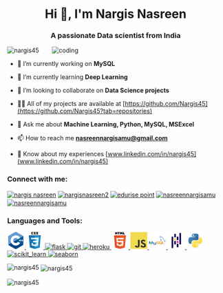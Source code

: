 <h1 align="center">Hi 👋, I'm Nargis Nasreen</h1>
<h3 align="center">A passionate Data scientist from India</h3>
<img align='right' alt='coding' width='400' src='https://cdn.dribbble.com/users/330915/screenshots/3587000/media/343cb53c87e313181d99248d3071bc77.gif'>
<p align="left"> <img src="https://komarev.com/ghpvc/?username=nargis45&label=Profile%20views&color=0e75b6&style=flat" alt="nargis45" /> </p>

- 🔭 I’m currently working on **MySQL**

- 🌱 I’m currently learning **Deep Learning**

- 👯 I’m looking to collaborate on **Data Science projects**

- 👨‍💻 All of my projects are available at [https://github.com/Nargis45](https://github.com/Nargis45?tab=repositories)

- 💬 Ask me about **Machine Learning, Python, MySQL, MSExcel**

- 📫 How to reach me **nasreennargisamu@gmail.com**

- 📄 Know about my experiences [www.linkedin.com/in/nargis45](www.linkedin.com/in/nargis45)

<h3 align="left">Connect with me:</h3>
<p align="left">
<a href="https://linkedin.com/in/nargis nasreen" target="blank"><img align="center" src="https://raw.githubusercontent.com/rahuldkjain/github-profile-readme-generator/master/src/images/icons/Social/linked-in-alt.svg" alt="nargis nasreen" height="30" width="40" /></a>
<a href="https://instagram.com/nargisnasreen2" target="blank"><img align="center" src="https://raw.githubusercontent.com/rahuldkjain/github-profile-readme-generator/master/src/images/icons/Social/instagram.svg" alt="nargisnasreen2" height="30" width="40" /></a>
<a href="https://www.youtube.com/c/edurise point" target="blank"><img align="center" src="https://raw.githubusercontent.com/rahuldkjain/github-profile-readme-generator/master/src/images/icons/Social/youtube.svg" alt="edurise point" height="30" width="40" /></a>
<a href="https://www.hackerrank.com/nasreennargisamu" target="blank"><img align="center" src="https://raw.githubusercontent.com/rahuldkjain/github-profile-readme-generator/master/src/images/icons/Social/hackerrank.svg" alt="nasreennargisamu" height="30" width="40" /></a>
<a href="https://auth.geeksforgeeks.org/user/nasreennargisamu" target="blank"><img align="center" src="https://raw.githubusercontent.com/rahuldkjain/github-profile-readme-generator/master/src/images/icons/Social/geeks-for-geeks.svg" alt="nasreennargisamu" height="30" width="40" /></a>
</p>

<h3 align="left">Languages and Tools:</h3>
<p align="left"> <a href="https://www.w3schools.com/cpp/" target="_blank" rel="noreferrer"> <img src="https://raw.githubusercontent.com/devicons/devicon/master/icons/cplusplus/cplusplus-original.svg" alt="cplusplus" width="40" height="40"/> </a> <a href="https://www.w3schools.com/css/" target="_blank" rel="noreferrer"> <img src="https://raw.githubusercontent.com/devicons/devicon/master/icons/css3/css3-original-wordmark.svg" alt="css3" width="40" height="40"/> </a> <a href="https://flask.palletsprojects.com/" target="_blank" rel="noreferrer"> <img src="https://www.vectorlogo.zone/logos/pocoo_flask/pocoo_flask-icon.svg" alt="flask" width="40" height="40"/> </a> <a href="https://git-scm.com/" target="_blank" rel="noreferrer"> <img src="https://www.vectorlogo.zone/logos/git-scm/git-scm-icon.svg" alt="git" width="40" height="40"/> </a> <a href="https://heroku.com" target="_blank" rel="noreferrer"> <img src="https://www.vectorlogo.zone/logos/heroku/heroku-icon.svg" alt="heroku" width="40" height="40"/> </a> <a href="https://www.w3.org/html/" target="_blank" rel="noreferrer"> <img src="https://raw.githubusercontent.com/devicons/devicon/master/icons/html5/html5-original-wordmark.svg" alt="html5" width="40" height="40"/> </a> <a href="https://developer.mozilla.org/en-US/docs/Web/JavaScript" target="_blank" rel="noreferrer"> <img src="https://raw.githubusercontent.com/devicons/devicon/master/icons/javascript/javascript-original.svg" alt="javascript" width="40" height="40"/> </a> <a href="https://www.mysql.com/" target="_blank" rel="noreferrer"> <img src="https://raw.githubusercontent.com/devicons/devicon/master/icons/mysql/mysql-original-wordmark.svg" alt="mysql" width="40" height="40"/> </a> <a href="https://pandas.pydata.org/" target="_blank" rel="noreferrer"> <img src="https://raw.githubusercontent.com/devicons/devicon/2ae2a900d2f041da66e950e4d48052658d850630/icons/pandas/pandas-original.svg" alt="pandas" width="40" height="40"/> </a> <a href="https://www.python.org" target="_blank" rel="noreferrer"> <img src="https://raw.githubusercontent.com/devicons/devicon/master/icons/python/python-original.svg" alt="python" width="40" height="40"/> </a> <a href="https://scikit-learn.org/" target="_blank" rel="noreferrer"> <img src="https://upload.wikimedia.org/wikipedia/commons/0/05/Scikit_learn_logo_small.svg" alt="scikit_learn" width="40" height="40"/> </a> <a href="https://seaborn.pydata.org/" target="_blank" rel="noreferrer"> <img src="https://seaborn.pydata.org/_images/logo-mark-lightbg.svg" alt="seaborn" width="40" height="40"/> </a> </p>

<p><img align="left" src="https://github-readme-stats.vercel.app/api/top-langs?username=nargis45&show_icons=true&locale=en&layout=compact" alt="nargis45" /></p>

<p>&nbsp;<img align="center" src="https://github-readme-stats.vercel.app/api?username=nargis45&show_icons=true&locale=en" alt="nargis45" /></p>

<p><img align="center" src="https://github-readme-streak-stats.herokuapp.com/?user=nargis45&" alt="nargis45" /></p>
